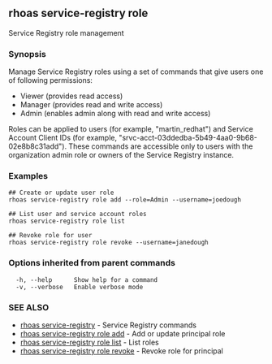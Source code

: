 ## rhoas service-registry role

Service Registry role management

### Synopsis


Manage Service Registry roles using a set of commands that give users one of following permissions:

* Viewer (provides read access)
* Manager (provides read and write access)
* Admin (enables admin along with read and write access)

Roles can be applied to users (for example, "martin_redhat") and Service Account Client IDs (for example, "srvc-acct-03ddedba-5b49-4aa0-9b68-02e8b8c31add").
These commands are accessible only to users with the organization admin role or owners of the Service Registry instance.


### Examples

```
## Create or update user role
rhoas service-registry role add --role=Admin --username=joedough

## List user and service account roles
rhoas service-registry role list

## Revoke role for user
rhoas service-registry role revoke --username=janedough

```

### Options inherited from parent commands

```
  -h, --help      Show help for a command
  -v, --verbose   Enable verbose mode
```

### SEE ALSO

* [rhoas service-registry](rhoas_service-registry.md)	 - Service Registry commands
* [rhoas service-registry role add](rhoas_service-registry_role_add.md)	 - Add or update principal role
* [rhoas service-registry role list](rhoas_service-registry_role_list.md)	 - List roles
* [rhoas service-registry role revoke](rhoas_service-registry_role_revoke.md)	 - Revoke role for principal

